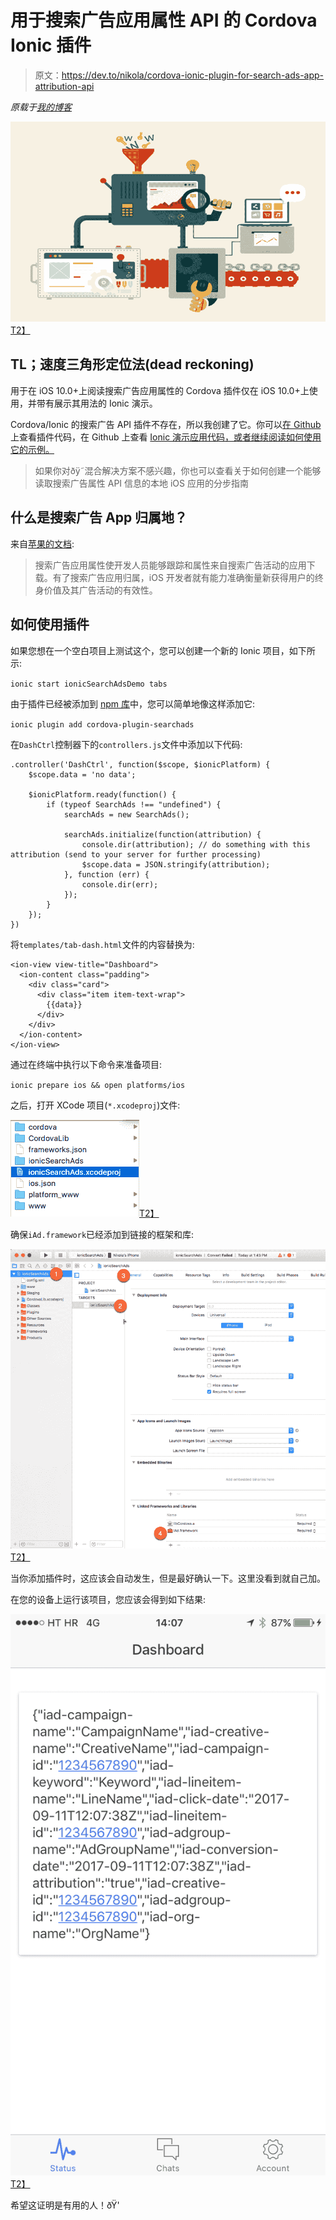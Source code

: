 # 用于搜索广告应用属性 API 的 Cordova Ionic 插件

> 原文：<https://dev.to/nikola/cordova-ionic-plugin-for-search-ads-app-attribution-api>

*原载于[我的博客](http://www.nikola-breznjak.com/blog/javascript/ionic/cordova-ionic-plugin-search-ads-app-attribution-api/)*

[![](img/8bacdbe37e4763647b3e0b73c93dd453.png)T2】](https://res.cloudinary.com/practicaldev/image/fetch/s--iPMBnb_0--/c_limit%2Cf_auto%2Cfl_progressive%2Cq_auto%2Cw_880/http://www.nikola-breznjak.com/blog/wp-content/uploads/2017/09/seo_machine.jpg)

## TL；速度三角形定位法(dead reckoning)

用于在 iOS 10.0+上阅读搜索广告应用属性的 Cordova 插件仅在 iOS 10.0+上使用，并带有展示其用法的 Ionic 演示。

Cordova/Ionic 的搜索广告 API 插件不存在，所以我创建了它。你可以[在 Github](https://github.com/Hitman666/cordova-plugin-searchads) 上查看插件代码，在 Github 上查看 [Ionic 演示应用代码，或者继续阅读如何使用它的示例。](https://github.com/Hitman666/ionicDemoCordovaPluginSearchAds)

> 如果你对ðÿ˜混合解决方案不感兴趣，你也可以查看关于如何创建一个能够读取搜索广告属性 API 信息的本地 iOS 应用的分步指南

## 什么是搜索广告 App 归属地？

来自[苹果的文档](https://searchads.apple.com/help/pdf/attribution-api.pdf):

> 搜索广告应用属性使开发人员能够跟踪和属性来自搜索广告活动的应用下载。有了搜索广告应用归属，iOS 开发者就有能力准确衡量新获得用户的终身价值及其广告活动的有效性。

## 如何使用插件

如果您想在一个空白项目上测试这个，您可以创建一个新的 Ionic 项目，如下所示:

`ionic start ionicSearchAdsDemo tabs`

由于插件已经被添加到 [npm 库](https://www.npmjs.com/package/cordova-plugin-searchads)中，您可以简单地像这样添加它:

`ionic plugin add cordova-plugin-searchads`

在`DashCtrl`控制器下的`controllers.js`文件中添加以下代码:

```
.controller('DashCtrl', function($scope, $ionicPlatform) {
    $scope.data = 'no data';

    $ionicPlatform.ready(function() {
        if (typeof SearchAds !== "undefined") {
            searchAds = new SearchAds();

            searchAds.initialize(function(attribution) {
                console.dir(attribution); // do something with this attribution (send to your server for further processing)
                $scope.data = JSON.stringify(attribution);
            }, function (err) {
                console.dir(err);
            });
        }
    });
}) 
```

将`templates/tab-dash.html`文件的内容替换为:

```
<ion-view view-title="Dashboard">
  <ion-content class="padding">
    <div class="card">
      <div class="item item-text-wrap">
        {{data}}
      </div>
    </div>
  </ion-content>
</ion-view> 
```

通过在终端中执行以下命令来准备项目:

`ionic prepare ios && open platforms/ios`

之后，打开 XCode 项目(`*.xcodeproj`)文件:

[![](img/d177c7ea07826c019bcfa9afc5f2473b.png)T2】](https://res.cloudinary.com/practicaldev/image/fetch/s--3VUiMJAe--/c_limit%2Cf_auto%2Cfl_progressive%2Cq_auto%2Cw_880/https://i.imgur.com/jqxYHFs.png)

确保`iAd.framework`已经添加到链接的框架和库:

[![](img/6e9c313e663d3c3fc9dc915a88a40596.png)T2】](https://res.cloudinary.com/practicaldev/image/fetch/s--ZCoPZXr3--/c_limit%2Cf_auto%2Cfl_progressive%2Cq_auto%2Cw_880/https://i.imgur.com/fvRkNQU.png)

当你添加插件时，这应该会自动发生，但是最好确认一下。这里没看到就自己加。

在您的设备上运行该项目，您应该会得到如下结果:

[![](img/dd9d488db3aca64adeb3b28d2021d90c.png)T2】](https://res.cloudinary.com/practicaldev/image/fetch/s--adjhqNMX--/c_limit%2Cf_auto%2Cfl_progressive%2Cq_auto%2Cw_880/https://i.imgur.com/tdnkgqb.png)

希望这证明是有用的人！ðŸ'